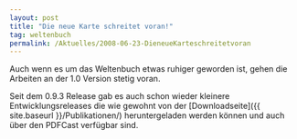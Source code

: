 ```yaml
---
layout: post
title: "Die neue Karte schreitet voran!"
tag: weltenbuch
permalink: /Aktuelles/2008-06-23-DieneueKarteschreitetvoran
---
```


Auch wenn es um das Weltenbuch etwas ruhiger geworden ist, gehen die Arbeiten an der 1.0 Version stetig voran.

Seit dem 0.9.3 Release gab es auch schon wieder kleinere Entwicklungsreleases die wie gewohnt von der [Downloadseite]({{ site.baseurl }}/Publikationen/) heruntergeladen werden können und auch über den PDFCast verfügbar sind.


